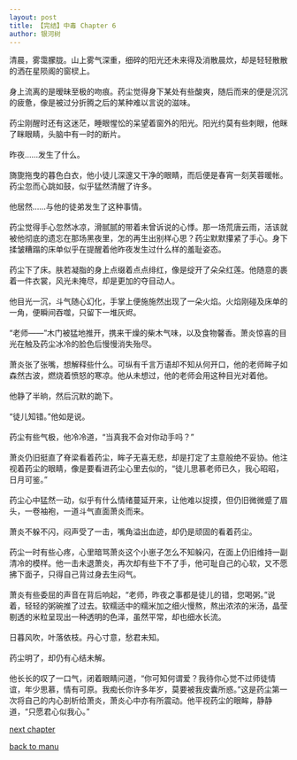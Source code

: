 ```yaml
---
layout: post
title: 【完结】中毒 Chapter 6
author: 银河树
---
```




清晨，雾霭朦胧。山上雾气深重，细碎的阳光还未来得及消散晨炊，却是轻轻散散的洒在星陨阁的窗棂上。 <br><br>身上流离的是暧昧至极的吻痕。药尘觉得身下某处有些酸爽，随后而来的便是沉沉的疲惫，像是被过分折腾之后的某种难以言说的滋味。 <br><br>药尘刚醒时还有这迷茫，睡眼惺忪的呆望着窗外的阳光。阳光约莫有些刺眼，他眯了眯眼睛，头脑中有一时的断片。<br><br>昨夜……发生了什么。<br><br>旖旎拖曳的暮色白衣，他小徒儿深邃又干净的眼睛，而后便是春宵一刻芙蓉暖帐。药尘忽而心跳如鼓，似乎猛然清醒了许多。<br><br>他居然……与他的徒弟发生了这种事情。<br><br>药尘觉得手心忽然冰凉，滑腻腻的带着未曾诉说的心悸。那一场荒唐云雨，活该就被他彻底的遗忘在那场黑夜里，怎的再生出别样心思？药尘默默攥紧了手心。身下揉皱糟蹋的床单似乎在提醒着他昨夜发生过什么样的羞耻姿态。<br><br>药尘下了床。肤若凝脂的身上点缀着点点绯红，像是绽开了朵朵红莲。他随意的裹着一件衣裳，风光未掩尽，却是更加的夺目动人。<br><br>他目光一沉，斗气随心幻化，手掌上便施施然出现了一朵火焰。火焰刚碰及床单的一角，便瞬间吞噬，只留下一堆灰烬。<br><br>“老师——”木门被猛地推开，携来干燥的柴木气味，以及食物馨香。萧炎惊喜的目光在触及药尘冰冷的脸色后慢慢消失殆尽。<br><br>萧炎张了张嘴，想解释些什么。可纵有千言万语却不知从何开口，他的老师眸子如森然古波，燃烧着愤怒的寒凉。他从未想过，他的老师会用这种目光对着他。<br><br>他静了半晌，然后沉默的跪下。<br><br>“徒儿知错。”他如是说。<br><br>药尘有些气极，他冷冷道，“当真我不会对你动手吗？”<br><br>萧炎仍旧挺直了脊梁看着药尘，眸子无喜无悲，却是打定了主意般绝不妥协。他注视着药尘的眼睛，像是要看进药尘心里去似的，“徒儿思慕老师已久，我心昭昭，日月可鉴。”<br><br>药尘心中猛然一动，似乎有什么情绪蔓延开来，让他难以捉摸，但仍旧微微蹙了眉头，一卷袖袍，一道斗气直面萧炎而来。<br><br>萧炎不躲不闪，闷声受了一击，嘴角溢出血迹，却仍是顽固的看着药尘。<br><br>药尘一时有些心疼，心里暗骂萧炎这个小崽子怎么不知躲闪，在面上仍旧维持一副清冷的模样。他一击未退萧炎，再次却有些下不了手，他可耻自己的心软，又不愿拂下面子，只得自己背过身去生闷气。 <br><br>萧炎有些委屈的声音在背后响起，“老师，昨夜之事都是徒儿的错，您喝粥。”说着，轻轻的粥碗推了过去。软糯适中的糯米加之细火慢熬，熬出浓浓的米汤，晶莹剔透的米粒呈现出一种透明的色泽，虽然平常，却也细水长流。<br><br>日暮风吹，叶落依枝。丹心寸意，愁君未知。<br><br>药尘明了，却仍有心结未解。<br><br>他长长的叹了一口气，闭着眼睛问道，“你可知何谓爱？我待你心觉不过师徒情谊，年少思慕，情有可原。我痴长你许多年岁，莫要被我皮囊所惑。”这是药尘第一次将自己的内心剖析给萧炎，萧炎心中亦有所震动。他平视药尘的眼眸，静静道，“只愿君心似我心。”

[next chapter](https://allforyanchen.github.io/2020/07/17/post-1-chapter-7.html)

[back to manu](https://allforyanchen.github.io/2020/07/17/post-1.html)
